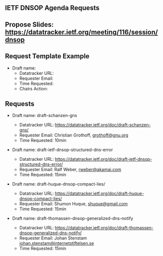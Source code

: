 ## IETF DNSOP Agenda Requests

## Propose Slides: https://datatracker.ietf.org/meeting/116/session/dnsop

## Request Template Example

*   Draft name:
    - Datatracker URL:
    - Requester Email:
    - Time Requested:
    - Chairs Action:

## Requests

*   Draft name: draft-schanzen-gns
    - Datatracker URL: https://datatracker.ietf.org/doc/draft-schanzen-gns/
    - Requester Email: Christian Grothoff, grothoff@gnu.org
    - Time Requested: 10min

*   Draft name:  draft-ietf-dnsop-structured-dns-error
    - Datatracker URL: https://datatracker.ietf.org/doc/draft-ietf-dnsop-structured-dns-error/
    - Requester Email: Ralf Weber, rweber@akamai.com
    - Time Requested: 15min

*   Draft name: draft-huque-dnsop-compact-lies/
    - Datatracker URL: https://datatracker.ietf.org/doc/draft-huque-dnsop-compact-lies/
    - Requester Email: Shumon Huque, <shuque@gmail.com>
    - Time Requested: 15min

*   Draft name: draft-thomassen-dnsop-generalized-dns-notify
    - Datatracker URL: https://datatracker.ietf.org/doc/draft-thomassen-dnsop-generalized-dns-notify/
    - Requester Email: Johan Stenstam <johan.stenstam@internetstiftelsen.se>
    - Time Requested: 15min
